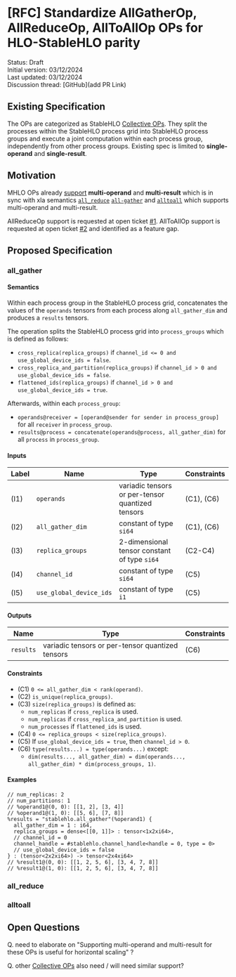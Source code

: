 # [RFC] Standardize AllGatherOp, AllReduceOp, AllToAllOp OPs for HLO-StableHLO parity
Status: Draft<br/>
Initial version: 03/12/2024<br/>
Last updated: 03/12/2024<br/>
Discussion thread: [GitHub](add PR Link)


## Existing Specification
The OPs are categorized as StableHLO [Collective OPs](https://github.com/openxla/stablehlo/blob/main/docs/spec.md#collective-ops). They split the processes within the StableHLO process grid into StableHLO process groups and execute a joint computation within each process group, independently from other process groups. Existing spec is limited to **single-operand** and **single-result**.

## Motivation
MHLO OPs already [support](https://github.com/tensorflow/mlir-hlo/blob/master/mhlo/IR/hlo_ops.td) **multi-operand** and **multi-result** which is in sync with xla semantics [`all_reduce`](https://openxla.org/xla/operation_semantics#allreduce) [`all-gather`](https://openxla.org/xla/operation_semantics#allgather) and [`alltoall`](https://openxla.org/xla/operation_semantics#alltoall) which supports multi-operand and multi-result.

AllReduceOp support is requested at open ticket [#1](https://github.com/openxla/stablehlo/issues/1370).
AllToAllOp support is requested at open ticket [#2](https://github.com/openxla/stablehlo/issues/574) and identified as a feature gap.

## Proposed Specification

### all_gather

#### Semantics

Within each process group in the StableHLO process grid, concatenates the values
of the `operands` tensors from each process along `all_gather_dim` and produces a
`results` tensors.

The operation splits the StableHLO process grid into `process_groups` which is
defined as follows:

* `cross_replica(replica_groups)`
  if `channel_id <= 0 and use_global_device_ids = false`.
* `cross_replica_and_partition(replica_groups)`
  if `channel_id > 0 and use_global_device_ids = false`.
* `flattened_ids(replica_groups)`
  if `channel_id > 0 and use_global_device_ids = true`.

Afterwards, within each `process_group`:

* `operands@receiver = [operand@sender for sender in process_group]` for all
  `receiver` in `process_group`.
* `results@process = concatenate(operands@process, all_gather_dim)` for all
  `process` in `process_group`.

#### Inputs

| Label | Name                    | Type                                         | Constraints |
|-------|-------------------------|----------------------------------------------|-------------|
| (I1)  | `operands`               | variadic tensors or per-tensor quantized tensors        | (C1), (C6)  |
| (I2)  | `all_gather_dim`        | constant of type `si64`                      | (C1), (C6)  |
| (I3)  | `replica_groups`        | 2-dimensional tensor constant of type `si64` | (C2-C4)     |
| (I4)  | `channel_id`            | constant of type `si64`                      | (C5)        |
| (I5)  | `use_global_device_ids` | constant of type `i1`                        | (C5)        |

#### Outputs

| Name     | Type                                  | Constraints |
|----------|---------------------------------------|-------------|
| `results` | variadic tensors or per-tensor quantized tensors | (C6)        |

#### Constraints

* (C1) `0 <= all_gather_dim < rank(operand)`.
* (C2) `is_unique(replica_groups)`.
* (C3) `size(replica_groups)` is defined as:
  * `num_replicas` if `cross_replica` is used.
  * `num_replicas` if `cross_replica_and_partition` is used.
  * `num_processes` if `flattened_ids` is used.
* (C4) `0 <= replica_groups < size(replica_groups)`.
* (C5) If `use_global_device_ids = true`, then `channel_id > 0`.
* (C6) `type(results...) = type(operands...)` except:
  * `dim(results..., all_gather_dim) =
    dim(operands..., all_gather_dim) * dim(process_groups, 1)`.

#### Examples

```mlir
// num_replicas: 2
// num_partitions: 1
// %operand1@(0, 0): [[1, 2], [3, 4]]
// %operand1@(1, 0): [[5, 6], [7, 8]]
%results = "stablehlo.all_gather"(%operand1) {
  all_gather_dim = 1 : i64,
  replica_groups = dense<[[0, 1]]> : tensor<1x2xi64>,
  // channel_id = 0
  channel_handle = #stablehlo.channel_handle<handle = 0, type = 0>
  // use_global_device_ids = false
} : (tensor<2x2xi64>) -> tensor<2x4xi64>
// %result1@(0, 0): [[1, 2, 5, 6], [3, 4, 7, 8]]
// %result1@(1, 0): [[1, 2, 5, 6], [3, 4, 7, 8]]
```

### all_reduce


### alltoall

## Open Questions
Q. need to elaborate on "Supporting multi-operand and multi-result for these OPs is useful for horizontal scaling" ?

Q. other [Collective OPs](https://github.com/openxla/stablehlo/blob/main/docs/spec.md#collective-ops) also need / will need similar support?
